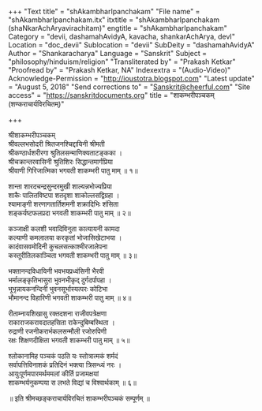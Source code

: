 +++
"Text title" = "shAkambharIpanchakam"
"File name" = "shAkambharIpanchakam.itx"
itxtitle = "shAkambharIpanchakam (shaNkarAchAryavirachitam)"
engtitle = "shAkambharIpanchakam"
Category = "devii, dashamahAvidyA, kavacha, shankarAchArya, devI"
Location = "doc_devii"
Sublocation = "devii"
SubDeity = "dashamahAvidyA"
Author = "Shankaracharya"
Language = "Sanskrit"
Subject = "philosophy/hinduism/religion"
"Transliterated by" = "Prakash Ketkar"
"Proofread by" = "Prakash Ketkar, NA"
Indexextra = "(Audio-Video)"
Acknowledge-Permission = "http://ioustotra.blogspot.com"
"Latest update" = "August 5, 2018"
"Send corrections to" = "Sanskrit@cheerful.com"
"Site access" = "https://sanskritdocuments.org"
title = "शाकम्भरीपञ्चकम् (शण्कराचार्यविरचितम्)"

+++
  
 श्रीशाकम्भरीपञ्चकम्   
श्रीवल्लभसोदरी श्रितजनश्चिद्दायिनी श्रीमती  
     श्रीकण्ठार्धशरीरगा श्रुतिलसन्माणिक्यताटङ्कका ।  
श्रीचक्रान्तरवासिनी श्रुतिशिरः सिद्धान्तमार्गप्रिया  
     श्रीवाणी गिरिजात्मिका भगवती शाकम्भरी पातु माम् ॥ १॥  
  
शान्ता शारदचन्द्रसुन्दरमुखी शाल्यन्नभोज्यप्रिया  
     शाकैः पालितविष्टपा शतदृशा शाकोल्लसद्विग्रहा ।  
श्यामाङ्गी शरणागतार्तिशमनी शक्रादिभिः शंसिता  
     शङ्कर्यष्टफलप्रदा भगवती शाकम्भरी पातु माम् ॥ २॥  
  
कञ्जाक्षी कलशी भवादिविनुता कात्यायनी कामदा  
     कल्याणी कमलालया करकृतां भोजासिखेटाभया ।  
कादंवासवमोदिनी कुचलसत्काश्मीरजालेपना  
     कस्तूरीतिलकाञ्चिता भगवती शाकम्भरी पातु माम् ॥ ३॥  
  
भक्तानन्दविधायिनी भवभयप्रध्वंसिनी भैरवी  
     भर्मालङ्कृतिभासुरा भुवनभीकृद् दुर्गदर्पापहा ।  
भूभृन्नायकनन्दिनी भुवनसूर्भास्यत्परः कोटिभा  
     भौमानन्द विहारिणी भगवती शाकम्भरी पातु माम् ॥ ४॥  
  
रीताम्नायशिखासु रक्तदशना राजीवपत्रेक्षणा  
     राकाराजकरावदातहसिता राकेन्दुबिम्बस्थिता ।  
रुद्राणी रजनीकरार्भकलसन्मौली रजोरुपिणी  
     रक्षः शिक्षणदीक्षिता भगवती शाकम्भरी पातु माम् ॥ ५॥  
  
श्लोकानामिह पञ्चकं पठति यः स्तोत्रात्मकं शर्मदं  
     सर्वापत्तिविनाशकं प्रतिदिनं भक्त्या त्रिसन्ध्यं नरः ।  
आयुःपूर्णमपारमर्थममलां कीर्ति प्रजामक्षयां  
     शाकम्भर्यनुकम्पया स लभते विद्यां च विश्वार्थकाम् ॥ ६॥  
  
॥ इति श्रीमच्छङ्कराचार्यविरचितं शाकम्भरीपञ्चकं सम्पूर्णम् ॥  
  
  
  
